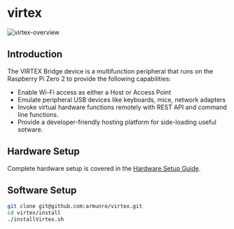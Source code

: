 # virtex
![virtex-overview](https://github.com/user-attachments/assets/139cad14-34b8-4032-ac3f-64aeca14a3ed)

## Introduction


The VIRTEX Bridge device is a multifunction peripheral that runs on the Raspberry Pi Zero 2 to provide the following capabilities:
- Enable Wi-Fi access as either a Host or Access Point
- Emulate peripheral USB devices like keyboards, mice, network adapters
- Invoke virtual hardware functions remotely with REST API and command line functions.
- Provide a developer-friendly hosting platform for side-loading useful sotware.

## Hardware Setup
Complete hardware setup is covered in the [Hardware Setup Guide](docs/HardwareSetup.md).
## Software Setup

```bash
git clone git@github.com:armunro/virtex.git
cd virtex/install
./installVirtex.sh
```

